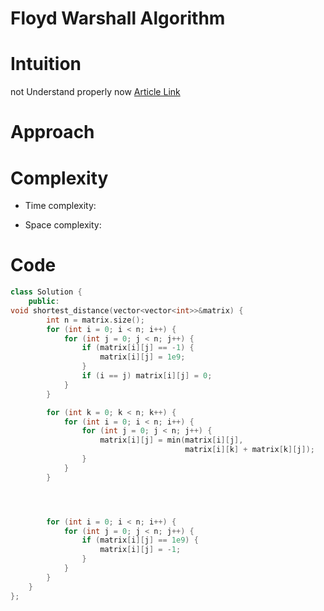 # Floyd Warshall Algorithm

# Intuition
not Understand properly now
[Article Link](https://takeuforward.org/data-structure/floyd-warshall-algorithm-g-42/)


# Approach

# Complexity

- Time complexity:

- Space complexity:

# Code

```c++
class Solution {
    public:
void shortest_distance(vector<vector<int>>&matrix) {
		int n = matrix.size();
		for (int i = 0; i < n; i++) {
			for (int j = 0; j < n; j++) {
				if (matrix[i][j] == -1) {
					matrix[i][j] = 1e9;
				}
				if (i == j) matrix[i][j] = 0;
			}
		}

		for (int k = 0; k < n; k++) {
			for (int i = 0; i < n; i++) {
				for (int j = 0; j < n; j++) {
					matrix[i][j] = min(matrix[i][j],
					                   matrix[i][k] + matrix[k][j]);
				}
			}
		}




		for (int i = 0; i < n; i++) {
			for (int j = 0; j < n; j++) {
				if (matrix[i][j] == 1e9) {
					matrix[i][j] = -1;
				}
			}
		}
	}
};
```

